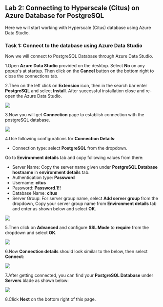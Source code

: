 ## **Lab 2: Connecting to Hyperscale (Citus) on Azure Database for PostgreSQL**

Here we will start working with Hyperscale (Citus) database using Azure Data Studio.

### Task 1: Connect to the database using Azure Data Studio

Now we will connect to PostgreSQL Database through Azure Data Studio.

1.Open **Azure Data Studio** provided on the desktop. Select **No** on any popup's at startup. Then click on the **Cancel** button on the bottom right to close the connections tab.

2.Then on the left click on **Extension** icon, then in the search bar enter **PostgreSQL** and select **Install**. After successful installation close and re-open the Azure Data Studio.

![](images/postext.png)

3.Now you will get **Connection** page to establish connection with the postgreSQL database.

![](images/conndet.png)

4.Use following configurations for **Connection Details**:

* Connection type: select **PostgreSQL** from the dropdown.

Go to **Environment details** tab and copy following values from there:

* Server Name: Copy the server name given under **PostgreSQL Database hostname** in **environment details** tab.
* Authentication type: **Password**
* Username: **citus**
* Password: **Password.1!!**
* Database Name: **citus**
* Server Group: For server group name, select **Add server group** from the dropdown, Copy your server group name from **Environment details** tab and enter as shown below and select **OK**.

![](images/newconnection2.png)

5.Then click on **Advanced** and configure **SSL Mode** to **require** from the dropdown and select **OK**.

![](images/sslrequired.png)

6.Now **Connection details** should look similar to the below, then select **Connect**:

![](https://github.com/Shivashant25/Building-Real-time-applications-using-Hyperscale-Citus/blob/master/images/l2%20ss6.png?raw=true)

7.After getting connected, you can find your **PostgreSQL Database** under **Servers** blade as shown below:

![](images/newconnection3.png)

8.Click **Next** on the bottom right of this page.
